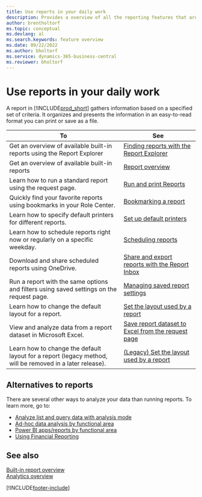 ```yaml
---
title: Use reports in your daily work
description: Provides a overview of all the reporting features that are supported in the Business Central product.
author: brentholtorf
ms.topic: conceptual
ms.devlang: al
ms.search.keywords: feature overview
ms.date: 09/22/2022
ms.author: bholtorf
ms.service: dynamics-365-business-central
ms.reviewer: bholtorf
---
```

# Use reports in your daily work

A report in [!INCLUDE[prod_short](includes/prod_short.md)] gathers information based on a specified set of criteria. It organizes and presents the information in an easy-to-read format you can print or save as a file. 

| To | See |
| --- | --- |
| Get an overview of available built-in reports using the Report Explorer | [Finding reports with the Report Explorer](ui-role-explorer.md#open-the-role-explorer-filtered-to-show-reports) |
| Get an overview of available built-in reports | [Report overview](reports-available-reports.md) |
| Learn how to run a standard report using the request page. | [Run and print Reports](ui-work-report.md) |
| Quickly find your favorite reports using bookmarks in your Role Center. | [Bookmarking a report](ui-bookmarks.md) |
| Learn how to specify default printers for different reports. | [Set up default printers](ui-specify-printer-selection-reports.md#default) |
| Learn how to schedule reports right now or regularly on a specific weekday. | [Scheduling reports](ui-work-report.md#ScheduleReport) |
| Download and share scheduled reports using OneDrive. | [Share and export reports with the Report Inbox](ui-work-report-inbox.md) |
| Run a report with the same options and filters using saved settings on the request page. | [Managing saved report settings](reports-saving-reusing-settings.md)|
| Learn how to change the default layout for a report. | [Set the layout used by a report](ui-set-report-layout.md) |
| View and analyze data from a report dataset in Microsoft Excel. | [Save report dataset to Excel from the request page](/dynamics365-release-plan/2021wave1/smb/dynamics365-business-central/save-report-dataset-excel-request-page) |
| Learn how to change the default layout for a report (legacy method, will be removed in a later release). | [(Legacy) Set the layout used by a report](ui-how-change-layout-currently-used-report.md) |


## Alternatives to reports

There are several other ways to analyze your data than running reports. To learn more, go to:

- [Analyze list and query data with analysis mode](analysis-mode.md)   
- [Ad-hoc data analysis by functional area](ad-hoc-data-analysis-by-functional-area.md)  
- [Power BI apps/reports by functional area](across-powerbi-apps-by-functional-area.md)   
- [Using Financial Reporting](bi-how-work-account-schedule.md)

## See also

[Built-in report overview](reports-available-reports.md)  
[Analytics overview](reports-bi-reporting.md)   

[!INCLUDE[footer-include](includes/footer-banner.md)]
